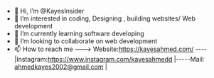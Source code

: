 - 👋 Hi, I’m @KayesInsider
- 👀 I’m interested in coding, Designing , building websites/ Web development
- 🌱 I’m currently learning software developing 
- 💞️ I’m looking to collaborate on web development
- 📫 How to reach me ---> Website:https://kayesahmed.com/ ---- |Instagram:https://www.instagram.com/kayesahmedd |-----Mail: ahmedkayes2002@gmail.com |

<!---
KayesInsider/KayesInsider is a ✨ special ✨ repository because its `README.md` (this file) appears on your GitHub profile.
You can click the Preview link to take a look at your changes.
--->
